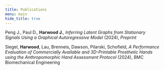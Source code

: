 ```yaml
---
title: Publications
menu: main
hide_title: true
---
```


Peng J., Paul D., **Harwood J.**, *Inferring Latent Graphs from Stationary Signals Using a Graphical Autoregressive Model* (2024), *Preprint*


Siegel, **Harwood**, Lau, Brenneis, Dawson, Pilarski, Schofield, 
*A Performance Evaluation of Commercially Available and 3D-Printable Prosthetic Hands using the Anthropomorphic Hand Assessment Protocol* (2024), 
BMC Biomechanical Engineering
 
